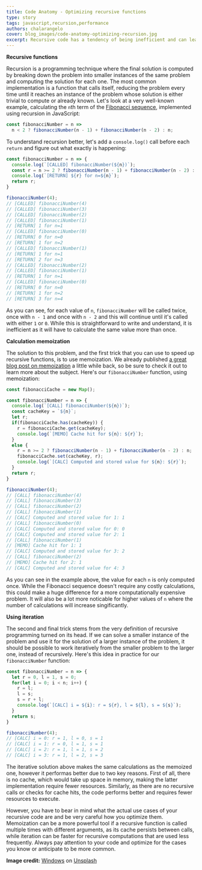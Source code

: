 ```yaml
---
title: Code Anatomy - Optimizing recursive functions
type: story
tags: javascript,recursion,performance
authors: chalarangelo
cover: blog_images/code-anatomy-optimizing-recursion.jpg
excerpt: Recursive code has a tendency of being inefficient and can leave a lot of space for optimization. Learn a couple of tricks we use to speed up our recursive functions.
---
```


**Recursive functions**

Recursion is a programming technique where the final solution is computed by breaking down the problem into smaller instances of the same problem and computing the solution for each one. The most common implementation is a function that calls itself, reducing the problem every time until it reaches an instance of the problem whose solution is either trivial to compute or already known. Let's look at a very well-known example, calculating the `n`th term of the [Fibonacci sequence](https://en.wikipedia.org/wiki/Fibonacci_number), implemented using recursion in JavaScript:

```js
const fibonacciNumber = n =>
  n < 2 ? fibonacciNumber(n - 1) + fibonacciNumber(n - 2) : n;
```

To understand recursion better, let's add a `console.log()` call before each `return` and figure out what exactly is happening:

```js
const fibonacciNumber = n => {
  console.log(`[CALLED] fibonacciNumber(${n})`);
  const r = n >= 2 ? fibonacciNumber(n - 1) + fibonacciNumber(n - 2) : n;
  console.log(`[RETURN] ${r} for n=${n}`);
  return r;
}

fibonacciNumber(4);
// [CALLED] fibonacciNumber(4)
// [CALLED] fibonacciNumber(3)
// [CALLED] fibonacciNumber(2)
// [CALLED] fibonacciNumber(1)
// [RETURN] 1 for n=1
// [CALLED] fibonacciNumber(0)
// [RETURN] 0 for n=0
// [RETURN] 1 for n=2
// [CALLED] fibonacciNumber(1)
// [RETURN] 1 for n=1
// [RETURN] 2 for n=3
// [CALLED] fibonacciNumber(2)
// [CALLED] fibonacciNumber(1)
// [RETURN] 1 for n=1
// [CALLED] fibonacciNumber(0)
// [RETURN] 0 for n=0
// [RETURN] 1 for n=2
// [RETURN] 3 for n=4
```

As you can see, for each value of `n`, `fibonacciNumber` will be called twice, once with `n - 1` and once with `n - 2` and this will continue until it's called with either `1` or `0`. While this is straightforward to write and understand, it is inefficient as it will have to calculate the same value more than once.

**Calculation memoization**

The solution to this problem, and the first trick that you can use to speed up recursive functions, is to use memoization. We already published [a great blog post on memoization](https://www.30secondsofcode.org/blog/s/javascript-memoization/) a little while back, so be sure to check it out to learn more about the subject. Here's our `fibonacciNumber` function, using memoization:

```js
const fibonacciCache = new Map();

const fibonacciNumber = n => {
  console.log(`[CALL] fibonacciNumber(${n})`);
  const cacheKey = `${n}`;
  let r;
  if(fibonacciCache.has(cacheKey)) {
    r = fibonacciCache.get(cacheKey);
    console.log(`[MEMO] Cache hit for ${n}: ${r}`);
  }
  else {
    r = n >= 2 ? fibonacciNumber(n - 1) + fibonacciNumber(n - 2) : n;
    fibonacciCache.set(cacheKey, r);
    console.log(`[CALC] Computed and stored value for ${n}: ${r}`);
  }
  return r;
}

fibonacciNumber(4);
// [CALL] fibonacciNumber(4)
// [CALL] fibonacciNumber(3)
// [CALL] fibonacciNumber(2)
// [CALL] fibonacciNumber(1)
// [CALC] Computed and stored value for 1: 1
// [CALL] fibonacciNumber(0)
// [CALC] Computed and stored value for 0: 0
// [CALC] Computed and stored value for 2: 1
// [CALL] fibonacciNumber(1)
// [MEMO] Cache hit for 1: 1
// [CALC] Computed and stored value for 3: 2
// [CALL] fibonacciNumber(2)
// [MEMO] Cache hit for 2: 1
// [CALC] Computed and stored value for 4: 3
```

As you can see in the example above, the value for each `n` is only computed once. While the Fibonacci sequence doesn't require any costly calculations, this could make a huge difference for a more computationally expensive problem. It will also be a lot more noticable for higher values of `n` where the number of calculations will increase singificantly.

**Using iteration**

The second and final trick stems from the very definition of recursive programming turned on its head. If we can solve a smaller instance of the problem and use it for the solution of a larger instance of the problem, it should be possible to work iteratively from the smaller problem to the larger one, instead of recursively. Here's this idea in practice for our `fibonacciNumber` function:

```js
const fibonacciNumber = n => {
  let r = 0, l = 1, s = 0;
  for(let i = 0; i < n; i++) {
    r = l;
    l = s;
    s = r + l;
    console.log(`[CALC] i = ${i}: r = ${r}, l = ${l}, s = ${s}`);
  }
  return s;
}

fibonacciNumber(4);
// [CALC] i = 0: r = 1, l = 0, s = 1
// [CALC] i = 1: r = 0, l = 1, s = 1
// [CALC] i = 2: r = 1, l = 1, s = 2
// [CALC] i = 3: r = 1, l = 2, s = 3
```

The iterative solution above makes the same calculations as the memoized one, however it performas better due to two key reasons. First of all, there is no cache, which would take up space in memory, making the latter implementation require fewer resources. Similarly, as there are no recursive calls or checks for cache hits, the code performs better and requires fewer resources to execute.

However, you have to bear in mind what the actual use cases of your recursive code are and be very careful how you optimize them. Memoization can be a more powerful tool if a recursive function is called multiple times with different arguments, as its cache persists between calls, while iteration can be faster for recursive computations that are used less frequently. Always pay attention to your code and optimize for the cases you know or anticipate to be more common.

**Image credit:** [Windows](https://unsplash.com/@windows?utm_source=unsplash&utm_medium=referral&utm_content=creditCopyText) on [Unsplash](https://unsplash.com/s/photos/code?utm_source=unsplash&utm_medium=referral&utm_content=creditCopyText)
